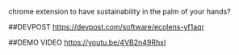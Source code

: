 chrome extension to have sustainability in the palm of your hands?

##DEVPOST
https://devpost.com/software/ecolens-yf1aqr

##DEMO VIDEO
https://youtu.be/4VB2n49RhxI
